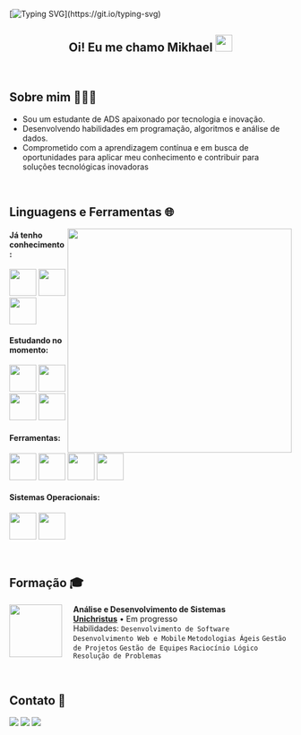 [![Typing SVG](https://readme-typing-svg.herokuapp.com?font=Fira+Code&pause=1000&color=FFFFFF&center=true&vCenter=true&repeat=false&random=false&width=435&lines=Bem+vindo(a)+ao+meu+perfil!)](https://git.io/typing-svg)

<h2 align="center">
Oi! Eu me chamo Mikhael 
  <img src="https://media4.giphy.com/media/w1OBpBd7kJqHrJnJ13/giphy.gif?cid=6c09b952z6j49mr1yqfwgdmt4ola0awg73c0jgm8z5qzwgzb&ep=v1_internal_gif_by_id&rid=giphy.gif&ct=s" width="30"></h2>

<br>

## Sobre mim 🙋🏻‍♂️

<ul>
<li>Sou um estudante de ADS apaixonado por tecnologia e inovação.</li>
<li>Desenvolvendo habilidades em programação, algoritmos e análise de dados.</li>
<li>Comprometido com a aprendizagem contínua e em busca de oportunidades para aplicar meu conhecimento e contribuir para soluções tecnológicas inovadoras</li>
</ul>

<br>

## Linguagens e Ferramentas 🌐

<img src="https://static.vecteezy.com/system/resources/previews/033/535/086/non_2x/coding-coding-3d-illustrations-free-png.png" min-width="400px" max-width="400px" width="400px" align="right">

#### Já tenho conhecimento:
[<img height="48px" width="48px" src="https://skillicons.dev/icons?i=c"/>](https://en.wikipedia.org/wiki/C_(programming_language))
[<img height="48px" width="48px" src="https://skillicons.dev/icons?i=html"/>](https://developer.mozilla.org/en-US/docs/Web/HTML)
[<img height="48px" width="48px" src="https://skillicons.dev/icons?i=css"/>](https://developer.mozilla.org/en-US/docs/Web/CSS)

#### Estudando no momento:
[<img height="48px" width="48px" src="https://skillicons.dev/icons?i=java"/>](https://www.java.com/)
[<img height="48px" width="48px" src="https://skillicons.dev/icons?i=python"/>](https://www.python.org/)
[<img height="48px" width="48px" src="https://skillicons.dev/icons?i=js"/>](https://developer.mozilla.org/en-US/docs/Web/JavaScript)
[<img height="48px" width="48px" src="https://skillicons.dev/icons?i=nodejs"/>](https://nodejs.org/en)


#### Ferramentas:
[<img height="48px" width="48px" src="https://skillicons.dev/icons?i=vscode"/>](https://code.visualstudio.com/)
[<img height="48px" width="48px" src="https://skillicons.dev/icons?i=github"/>](https://github.com/)
[<img height="48px" width="48px" src="https://skillicons.dev/icons?i=git"/>](https://git-scm.com/)
[<img height="48px" width="48px" src="https://skillicons.dev/icons?i=figma"/>](https://www.figma.com/)

#### Sistemas Operacionais:
[<img height="48px" width="48px" src="https://skillicons.dev/icons?i=windows"/>](https://www.microsoft.com/pt-br/windows)
[<img height="48px" width="48px" src="https://skillicons.dev/icons?i=linux"/>](https://www.linux.org/)

<br>

## Formação 🎓

[<img align="left" height="94px" width="94px" src="https://yt3.googleusercontent.com/mGRWFyTlek9s4t5rFC5Jh64mDTuTRdNrPC6NGDrF8hWeubRt6LbytdV1Zv60zkCrY_5uMG0PsQ=s176-c-k-c0x00ffffff-no-rj" style="margin-right: 20px;"/>](https://www.unichristus.edu.br/)
**Análise e Desenvolvimento de Sistemas** \
[**Unichristus**](https://www.unichristus.edu.br/)  • Em progresso\
Habilidades: `Desenvolvimento de Software` `Desenvolvimento Web e Mobile` `Metodologias Ágeis` `Gestão de Projetos` `Gestão de Equipes`
`Raciocínio Lógico` `Resolução de Problemas`

<br>

## Contato 📲
<div>
<a href="https://www.instagram.com/mikhaelvinicius/" target="_blank"><img loading="lazy" src="https://img.shields.io/badge/-Instagram-%23E4405F?style=for-the-badge&logo=instagram&logoColor=white" target="_blank"></a>
<a href = "mailto: mikhaelviniciusm@gmail.com"><img loading="lazy" src="https://img.shields.io/badge/Gmail-D14836?style=for-the-badge&logo=gmail&logoColor=white" target="_blank"></a>
<a href="https://www.linkedin.com/in/mikhaelvinicius/" target="_blank"><img loading="lazy" src="https://img.shields.io/badge/-LinkedIn-%230077B5?style=for-the-badge&logo=linkedin&logoColor=white" target="_blank"></a>   

</div>
